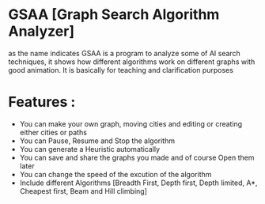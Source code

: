 # GSAA [Graph Search Algorithm Analyzer]
 as the name indicates GSAA is a program to  analyze some of AI search techniques,
 it shows how different algorithms work on different graphs with good animation. 
It is basically for teaching and clarification purposes 

# Features : 
- You can make your own graph, moving cities and editing or creating either cities or paths
- You can Pause, Resume and Stop the algorithm
- You can generate a Heuristic automatically
- You can save and share the graphs you made and of course Open them later
- You can change the speed of the excution of the algorithm
- Include different Algorithms [Breadth First, Depth first, Depth limited, A*, Cheapest first, Beam and Hill climbing]
